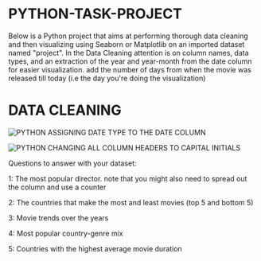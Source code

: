 # PYTHON-TASK-PROJECT

Below is a Python project that aims at performing thorough data cleaning and then visualizing using Seaborn or Matplotlib on an imported dataset named "project". 
In the Data Cleaning attention is on column names, data types, and an extraction of the year and year-month from the date column for easier visualization.
add the number of days from when the movie was released till today (i.e the day you're doing the visualization)

# DATA CLEANING
![PYTHON ASSIGNING DATE TYPE TO THE DATE COLUMN](https://github.com/Tonyigba/PYTHON-TASK-PROJECT/assets/143624967/c7a2f435-2083-41e4-bf43-779756b5d3bd)

![PYTHON CHANGING ALL COLUMN HEADERS TO CAPITAL INITIALS](https://github.com/Tonyigba/PYTHON-TASK-PROJECT/assets/143624967/4aa531c9-3e0d-4b6c-b4d1-29fcc1a234a5)



Questions to answer with your dataset:

1: The most popular director. note that you might also need to spread out the column and use a counter

2: The countries that make the most and least movies (top 5 and bottom 5)

3: Movie trends over the years

4: Most popular country-genre mix

5: Countries with the highest average movie duration

